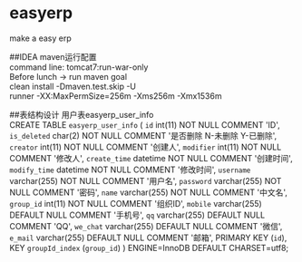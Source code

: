 # easyerp
make a easy erp

##IDEA  maven运行配置  
command line: tomcat7:run-war-only  
Before lunch -> run maven goal  
clean install -Dmaven.test.skip -U  
runner -XX:MaxPermSize=256m -Xms256m -Xmx1536m

##表结构设计
用户表easyerp_user_info  
CREATE TABLE `easyerp_user_info` (
  `id` int(11) NOT NULL COMMENT 'ID',
  `is_deleted` char(2) NOT NULL COMMENT '是否删除 N-未删除 Y-已删除',
  `creator` int(11) NOT NULL COMMENT '创建人',
  `modifier` int(11) NOT NULL COMMENT '修改人',
  `create_time` datetime NOT NULL COMMENT '创建时间',
  `modify_time` datetime NOT NULL COMMENT '修改时间',
  `username` varchar(255) NOT NULL COMMENT '用户名',
  `password` varchar(255) NOT NULL COMMENT '密码',
  `name` varchar(255) NOT NULL COMMENT '中文名',
  `group_id` int(11) NOT NULL COMMENT '组织ID',
  `mobile` varchar(255) DEFAULT NULL COMMENT '手机号',
  `qq` varchar(255) DEFAULT NULL COMMENT 'QQ',
  `we_chat` varchar(255) DEFAULT NULL COMMENT '微信',
  `e_mail` varchar(255) DEFAULT NULL COMMENT '邮箱',
  PRIMARY KEY (`id`),
  KEY `groupId_index` (`group_id`)
) ENGINE=InnoDB DEFAULT CHARSET=utf8;